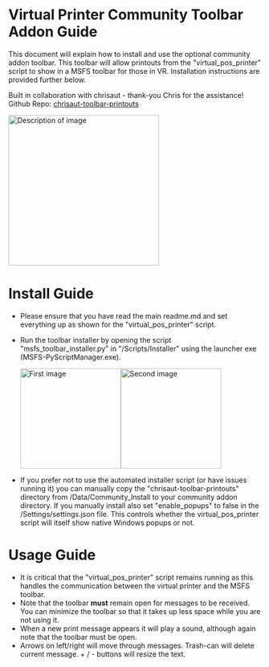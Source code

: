 # Virtual Printer Community Toolbar Addon Guide

This document will explain how to install and use the optional community addon toolbar.  This toolbar will allow printouts from the "virtual_pos_printer" script to show in a MSFS toolbar for those in VR. Installation instructions are provided further below.

Built in collaboration with chrisaut - thank-you Chris for the assistance!  
Github Repo: [chrisaut-toolbar-printouts](https://github.com/chrisaut/chrisaut-toolbar-printouts)

  <img src="https://github.com/user-attachments/assets/ab4973c7-11b2-48b4-bd11-053128d64856" alt="Description of image" width="300">

# Install Guide
- Please ensure that you have read the main readme.md and set everything up as shown for the "virtual_pos_printer" script.
- Run the toolbar installer by opening the script "msfs_toolbar_installer.py" in "/Scripts/Installer" using the launcher exe (MSFS-PyScriptManager.exe).
  
    <div style="display: flex;">
        <img src="https://github.com/user-attachments/assets/8001a4b0-e311-43d1-bec0-61f15ac1f147" alt="First image" width="200">
        <img src="https://github.com/user-attachments/assets/a877b0f6-c327-4b72-9f5f-8646a062b50e" alt="Second image" width="200">
    </div>

- If you prefer not to use the automated installer script (or have issues running it) you can manually copy the "chrisaut-toolbar-printouts" directory from /Data/Community_Install to your community addon directory.  If you manually install also set "enable_popups" to false in the /Settings/settings.json file.  This controls whether the virtual_pos_printer script will itself show native Windows popups or not.

# Usage Guide
- It is critical that the "virtual_pos_printer" script remains running as this handles the communication between the virtual printer and the MSFS toolbar.
- Note that the toolbar **must** remain open for messages to be received.  You can minimize the toolbar so that it takes up less space while you are not using it.
- When a new print message appears it will play a sound, although again note that the toolbar must be open.
- Arrows on left/right will move through messages.  Trash-can will delete current message. + / - buttons will resize the text.

